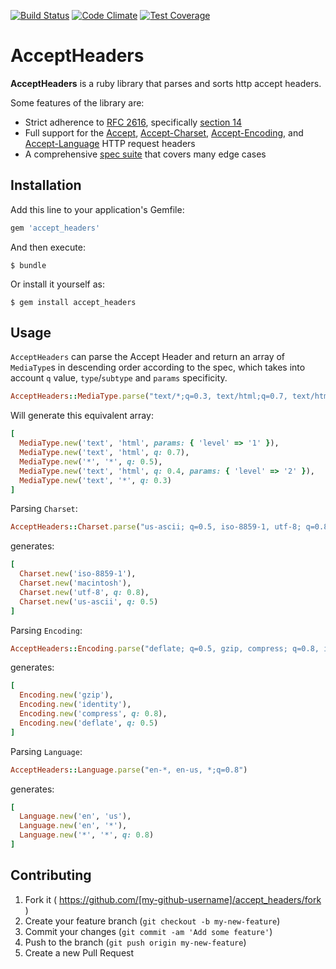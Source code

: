 [![Build Status](https://travis-ci.org/kamui/accept_headers.png)](https://travis-ci.org/kamui/accept_headers)
[![Code Climate](https://codeclimate.com/github/kamui/accept_headers/badges/gpa.svg)](https://codeclimate.com/github/kamui/accept_headers)
[![Test Coverage](https://codeclimate.com/github/kamui/accept_headers/badges/coverage.svg)](https://codeclimate.com/github/kamui/accept_headers)

# AcceptHeaders

**AcceptHeaders** is a ruby library that parses and sorts http accept headers.

Some features of the library are:

  * Strict adherence to [RFC 2616][rfc], specifically [section 14][rfc-sec14]
  * Full support for the [Accept][rfc-sec14-1], [Accept-Charset][rfc-sec14-2],
    [Accept-Encoding][rfc-sec14-3], and [Accept-Language][rfc-sec14-4] HTTP
    request headers
  * A comprehensive [spec suite][spec] that covers many edge cases

[rfc]: http://www.w3.org/Protocols/rfc2616/rfc2616.html
[rfc-sec14]: http://www.w3.org/Protocols/rfc2616/rfc2616-sec14.html
[rfc-sec14-1]: http://www.w3.org/Protocols/rfc2616/rfc2616-sec14.html#sec14.1
[rfc-sec14-2]: http://www.w3.org/Protocols/rfc2616/rfc2616-sec14.html#sec14.2
[rfc-sec14-3]: http://www.w3.org/Protocols/rfc2616/rfc2616-sec14.html#sec14.3
[rfc-sec14-4]: http://www.w3.org/Protocols/rfc2616/rfc2616-sec14.html#sec14.4
[spec]: http://github.com/kamui/accept_headers/tree/master/spec/

## Installation

Add this line to your application's Gemfile:

```ruby
gem 'accept_headers'
```

And then execute:

    $ bundle

Or install it yourself as:

    $ gem install accept_headers

## Usage

`AcceptHeaders` can parse the Accept Header and return an array of `MediaType`s in descending order according to the spec, which takes into account `q` value, `type`/`subtype` and `params` specificity.

```ruby
AcceptHeaders::MediaType.parse("text/*;q=0.3, text/html;q=0.7, text/html;level=1, text/html;level=2;q=0.4, */*;q=0.5")
```

Will generate this equivalent array:

```ruby
[
  MediaType.new('text', 'html', params: { 'level' => '1' }),
  MediaType.new('text', 'html', q: 0.7),
  MediaType.new('*', '*', q: 0.5),
  MediaType.new('text', 'html', q: 0.4, params: { 'level' => '2' }),
  MediaType.new('text', '*', q: 0.3)
]
```

Parsing `Charset`:

```ruby
AcceptHeaders::Charset.parse("us-ascii; q=0.5, iso-8859-1, utf-8; q=0.8, macintosh")
```

generates:

```ruby
[
  Charset.new('iso-8859-1'),
  Charset.new('macintosh'),
  Charset.new('utf-8', q: 0.8),
  Charset.new('us-ascii', q: 0.5)
]
```

Parsing `Encoding`:

```ruby
AcceptHeaders::Encoding.parse("deflate; q=0.5, gzip, compress; q=0.8, identity")
```

generates:

```ruby
[
  Encoding.new('gzip'),
  Encoding.new('identity'),
  Encoding.new('compress', q: 0.8),
  Encoding.new('deflate', q: 0.5)
]
```

Parsing `Language`:

```ruby
AcceptHeaders::Language.parse("en-*, en-us, *;q=0.8")
```

generates:

```ruby
[
  Language.new('en', 'us'),
  Language.new('en', '*'),
  Language.new('*', '*', q: 0.8)
]
```

## Contributing

1. Fork it ( https://github.com/[my-github-username]/accept_headers/fork )
2. Create your feature branch (`git checkout -b my-new-feature`)
3. Commit your changes (`git commit -am 'Add some feature'`)
4. Push to the branch (`git push origin my-new-feature`)
5. Create a new Pull Request
